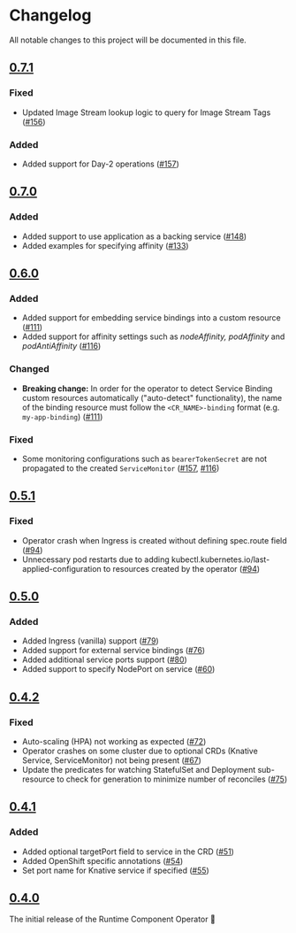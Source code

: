 <!--
This file includes chronologically ordered list of notable changes visible to end users for each version of the Runtime Component Operator. Keep a summary of the change and link to the pull request.

The format is based on [Keep a Changelog](https://keepachangelog.com/en/1.0.0/),
and this project adheres to [Semantic Versioning](https://semver.org/spec/v2.0.0.html).
-->

# Changelog
All notable changes to this project will be documented in this file.

## [0.7.1]

### Fixed

- Updated Image Stream lookup logic to query for Image Stream Tags ([#156](https://github.com/application-stacks/runtime-component-operator/pull/156))

### Added

- Added support for Day-2 operations ([#157](https://github.com/application-stacks/runtime-component-operator/pull/157))

## [0.7.0]

### Added

- Added support to use application as a backing service ([#148](https://github.com/application-stacks/runtime-component-operator/pull/148))
- Added examples for specifying affinity ([#133](https://github.com/application-stacks/runtime-component-operator/pull/133))

## [0.6.0]

### Added

- Added support for embedding service bindings into a custom resource ([#111](https://github.com/application-stacks/runtime-component-operator/pull/111))
- Added support for affinity settings such as _nodeAffinity, podAffinity_ and _podAntiAffinity_ ([#116](https://github.com/application-stacks/runtime-component-operator/pull/116))

### Changed

- **Breaking change:** In order for the operator to detect Service Binding custom resources automatically ("auto-detect" functionality), the name of the binding resource must follow the `<CR_NAME>-binding` format (e.g. `my-app-binding`) ([#111](https://github.com/application-stacks/runtime-component-operator/pull/111))

### Fixed

- Some monitoring configurations such as `bearerTokenSecret` are not propagated to the created `ServiceMonitor` ([#157](https://github.com/OpenLiberty/open-liberty-operator/issues/157), [#116](https://github.com/application-stacks/runtime-component-operator/pull/116))

## [0.5.1]

### Fixed

- Operator crash when Ingress is created without defining spec.route field ([#94](https://github.com/application-stacks/runtime-component-operator/pull/94))
- Unnecessary pod restarts due to adding kubectl.kubernetes.io/last-applied-configuration to resources created by the operator ([#94](https://github.com/application-stacks/runtime-component-operator/pull/94))


## [0.5.0]

### Added

- Added Ingress (vanilla) support ([#79](https://github.com/application-stacks/runtime-component-operator/pull/79))
- Added support for external service bindings ([#76](https://github.com/application-stacks/runtime-component-operator/pull/76))
- Added additional service ports support ([#80](https://github.com/application-stacks/runtime-component-operator/pull/80))
- Added support to specify NodePort on service ([#60](https://github.com/application-stacks/runtime-component-operator/pull/60))

## [0.4.2]

### Fixed

- Auto-scaling (HPA) not working as expected ([#72](https://github.com/application-stacks/runtime-component-operator/pull/72))
- Operator crashes on some cluster due to optional CRDs (Knative Service, ServiceMonitor) not being present ([#67](https://github.com/application-stacks/runtime-component-operator/pull/67))
- Update the predicates for watching StatefulSet and Deployment sub-resource to check for generation to minimize number of reconciles ([#75](https://github.com/application-stacks/runtime-component-operator/pull/75))

## [0.4.1]

### Added

- Added optional targetPort field to service in the CRD ([#51](https://github.com/application-stacks/runtime-component-operator/pull/51))
- Added OpenShift specific annotations ([#54](https://github.com/application-stacks/runtime-component-operator/pull/54))
- Set port name for Knative service if specified ([#55](https://github.com/application-stacks/runtime-component-operator/pull/55))

## [0.4.0]

The initial release of the Runtime Component Operator 🎉


[Unreleased]: https://github.com/application-stacks/runtime-component-operator/compare/v0.7.1...HEAD
[0.7.1]: https://github.com/application-stacks/runtime-component-operator/releases/tag/v0.7.1
[0.7.0]: https://github.com/application-stacks/runtime-component-operator/releases/tag/v0.7.0
[0.6.0]: https://github.com/application-stacks/runtime-component-operator/releases/tag/v0.6.0
[0.5.1]: https://github.com/application-stacks/runtime-component-operator/releases/tag/v0.5.1
[0.5.0]: https://github.com/application-stacks/runtime-component-operator/releases/tag/v0.5.0
[0.4.2]: https://github.com/application-stacks/runtime-component-operator/releases/tag/v0.4.2
[0.4.1]: https://github.com/application-stacks/runtime-component-operator/releases/tag/v0.4.1
[0.4.0]: https://github.com/application-stacks/runtime-component-operator/releases/tag/v0.4.0

